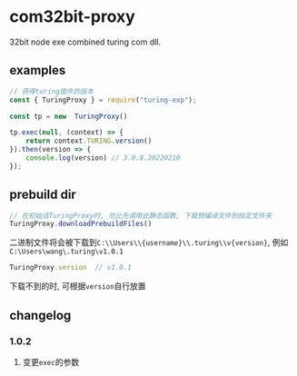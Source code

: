 # com32bit-proxy
32bit node exe combined turing com dll.

## examples

```js
// 获得turing插件的版本
const { TuringProxy } = require("turing-exp");

const tp = new  TuringProxy()

tp.exec(null, (context) => {
	return context.TURING.version()
}).then(version => {
	console.log(version) // 3.0.8.20220210
});
```

## prebuild dir

```js
// 在初始话TuringProxy时, 勿比先调用此静态函数, 下载预编译文件到指定文件夹
TuringProxy.downloadPrebuildFiles()
```

二进制文件将会被下载到`C:\\Users\\{username}\\.turing\\v{version}`, 例如`C:\Users\wang\.turing\v1.0.1`

```js
TuringProxy.version  // v1.0.1
```

下载不到的时, 可根据`version`自行放置

## changelog

### 1.0.2 

1. 变更`exec`的参数 
